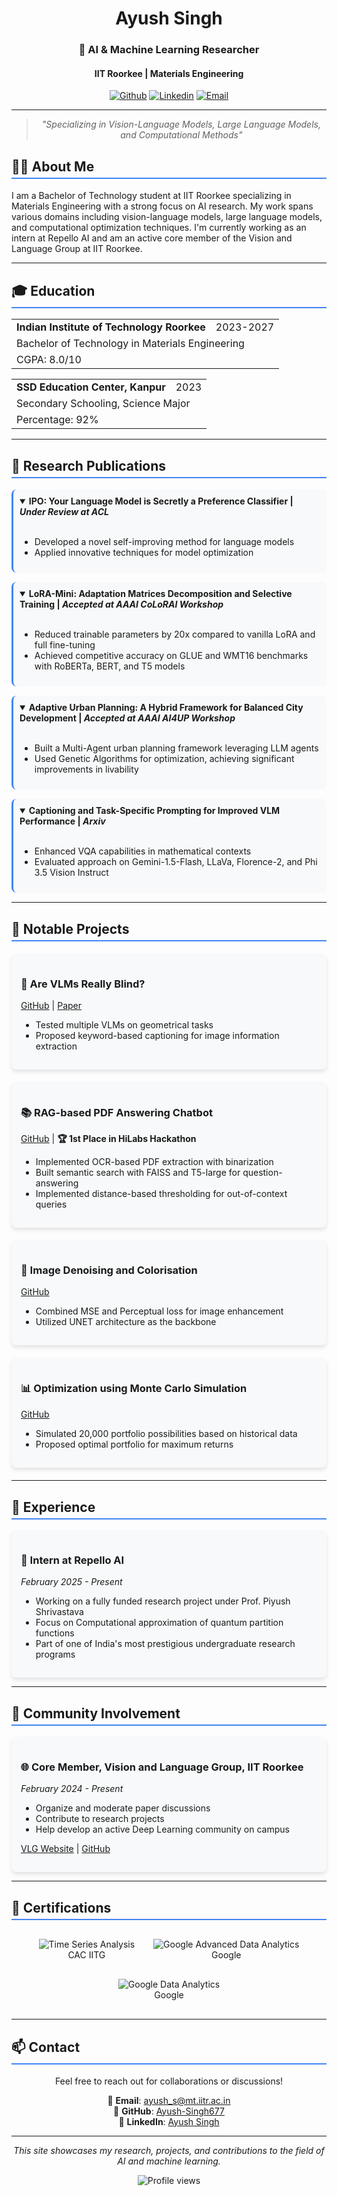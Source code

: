 <div align="center">
  
# Ayush Singh

### 🔬 AI & Machine Learning Researcher
#### IIT Roorkee | Materials Engineering

[![Github](https://img.shields.io/badge/-Github-000?style=flat&logo=Github&logoColor=white)](https://github.com/Ayush-Singh677)
[![Linkedin](https://img.shields.io/badge/-LinkedIn-blue?style=flat&logo=Linkedin&logoColor=white)](https://linkedin.com)
[![Email](https://img.shields.io/badge/-Email-c14438?style=flat&logo=Gmail&logoColor=white)](mailto:ayush_s@mt.iitr.ac.in)

</div>

---

<div align="center">
  
> *"Specializing in Vision-Language Models, Large Language Models, and Computational Methods"*

</div>

## 👨‍💻 About Me

I am a Bachelor of Technology student at IIT Roorkee specializing in Materials Engineering with a strong focus on AI research. My work spans various domains including vision-language models, large language models, and computational optimization techniques. I'm currently working as an intern at Repello AI and am an active core member of the Vision and Language Group at IIT Roorkee.

---

## 🎓 Education

<table>
  <tr>
    <td><b>Indian Institute of Technology Roorkee</b></td>
    <td>2023-2027</td>
  </tr>
  <tr>
    <td colspan="2">Bachelor of Technology in Materials Engineering</td>
  </tr>
  <tr>
    <td colspan="2">CGPA: 8.0/10</td>
  </tr>
</table>

<table>
  <tr>
    <td><b>SSD Education Center, Kanpur</b></td>
    <td>2023</td>
  </tr>
  <tr>
    <td colspan="2">Secondary Schooling, Science Major</td>
  </tr>
  <tr>
    <td colspan="2">Percentage: 92%</td>
  </tr>
</table>

---

## 📝 Research Publications

<details open>
<summary><b>IPO: Your Language Model is Secretly a Preference Classifier</b> | <i>Under Review at ACL</i></summary>
<br>
<ul>
  <li>Developed a novel self-improving method for language models</li>
  <li>Applied innovative techniques for model optimization</li>
</ul>
</details>

<details open>
<summary><b>LoRA-Mini: Adaptation Matrices Decomposition and Selective Training</b> | <i>Accepted at AAAI CoLoRAI Workshop</i></summary>
<br>
<ul>
  <li>Reduced trainable parameters by 20x compared to vanilla LoRA and full fine-tuning</li>
  <li>Achieved competitive accuracy on GLUE and WMT16 benchmarks with RoBERTa, BERT, and T5 models</li>
</ul>
</details>

<details open>
<summary><b>Adaptive Urban Planning: A Hybrid Framework for Balanced City Development</b> | <i>Accepted at AAAI AI4UP Workshop</i></summary>
<br>
<ul>
  <li>Built a Multi-Agent urban planning framework leveraging LLM agents</li>
  <li>Used Genetic Algorithms for optimization, achieving significant improvements in livability</li>
</ul>
</details>

<details open>
<summary><b>Captioning and Task-Specific Prompting for Improved VLM Performance</b> | <i>Arxiv</i></summary>
<br>
<ul>
  <li>Enhanced VQA capabilities in mathematical contexts</li>
  <li>Evaluated approach on Gemini-1.5-Flash, LLaVa, Florence-2, and Phi 3.5 Vision Instruct</li>
</ul>
</details>

---

## 🚀 Notable Projects

<div class="project-grid">
  <div class="project-card">
    <h3>🧠 Are VLMs Really Blind?</h3>
    <p><a href="https://github.com/Ayush-Singh677">GitHub</a> | <a href="https://arxiv.org">Paper</a></p>
    <ul>
      <li>Tested multiple VLMs on geometrical tasks</li>
      <li>Proposed keyword-based captioning for image information extraction</li>
    </ul>
  </div>

  <div class="project-card">
    <h3>📚 RAG-based PDF Answering Chatbot</h3>
    <p><a href="https://github.com/Ayush-Singh677">GitHub</a> | <b>🏆 1st Place in HiLabs Hackathon</b></p>
    <ul>
      <li>Implemented OCR-based PDF extraction with binarization</li>
      <li>Built semantic search with FAISS and T5-large for question-answering</li>
      <li>Implemented distance-based thresholding for out-of-context queries</li>
    </ul>
  </div>

  <div class="project-card">
    <h3>🎨 Image Denoising and Colorisation</h3>
    <p><a href="https://github.com/Ayush-Singh677">GitHub</a></p>
    <ul>
      <li>Combined MSE and Perceptual loss for image enhancement</li>
      <li>Utilized UNET architecture as the backbone</li>
    </ul>
  </div>

  <div class="project-card">
    <h3>📊 Optimization using Monte Carlo Simulation</h3>
    <p><a href="https://github.com/Ayush-Singh677">GitHub</a></p>
    <ul>
      <li>Simulated 20,000 portfolio possibilities based on historical data</li>
      <li>Proposed optimal portfolio for maximum returns</li>
    </ul>
  </div>
</div>

---

## 💼 Experience

<div class="experience-item">
  <h3>🔬 Intern at Repello AI</h3>
  <p><i>February 2025 - Present</i></p>
  <ul>
    <li>Working on a fully funded research project under Prof. Piyush Shrivastava</li>
    <li>Focus on Computational approximation of quantum partition functions</li>
    <li>Part of one of India's most prestigious undergraduate research programs</li>
  </ul>
</div>

---

## 👥 Community Involvement

<div class="community-item">
  <h3>🌐 Core Member, Vision and Language Group, IIT Roorkee</h3>
  <p><i>February 2024 - Present</i></p>
  <ul>
    <li>Organize and moderate paper discussions</li>
    <li>Contribute to research projects</li>
    <li>Help develop an active Deep Learning community on campus</li>
  </ul>
  <p><a href="https://vlg.iitr.ac.in">VLG Website</a> | <a href="https://github.com/Ayush-Singh677">GitHub</a></p>
</div>

---

## 🏅 Certifications

<div class="cert-container">
  <div class="cert-item">
    <img src="https://img.shields.io/badge/-Time_Series_Analysis-4285F4?style=for-the-badge" alt="Time Series Analysis"/>
    <span>CAC IITG</span>
  </div>
  <div class="cert-item">
    <img src="https://img.shields.io/badge/-Google_Advanced_Data_Analytics-DB4437?style=for-the-badge&logo=google" alt="Google Advanced Data Analytics"/>
    <span>Google</span>
  </div>
  <div class="cert-item">
    <img src="https://img.shields.io/badge/-Google_Data_Analytics-4285F4?style=for-the-badge&logo=google" alt="Google Data Analytics"/>
    <span>Google</span>
  </div>
</div>

---

## 📫 Contact

<div align="center">
  
Feel free to reach out for collaborations or discussions!

📧 **Email**: ayush_s@mt.iitr.ac.in  
🔗 **GitHub**: [Ayush-Singh677](https://github.com/Ayush-Singh677)  
💼 **LinkedIn**: [Ayush Singh](https://linkedin.com)

</div>

---

<div align="center">
  
*This site showcases my research, projects, and contributions to the field of AI and machine learning.*

<img src="https://komarev.com/ghpvc/?username=Ayush-Singh677&color=brightgreen" alt="Profile views"/>

</div>

<style>
  .project-grid {
    display: grid;
    grid-template-columns: repeat(auto-fill, minmax(300px, 1fr));
    gap: 20px;
    margin: 20px 0;
  }
  
  .project-card, .experience-item, .community-item {
    background-color: #f8f9fa;
    border-radius: 8px;
    padding: 15px;
    box-shadow: 0 4px 6px rgba(0, 0, 0, 0.1);
    transition: transform 0.3s ease;
  }
  
  .project-card:hover, .experience-item:hover, .community-item:hover {
    transform: translateY(-5px);
  }
  
  .cert-container {
    display: flex;
    flex-wrap: wrap;
    gap: 10px;
    justify-content: center;
    margin: 20px 0;
  }
  
  .cert-item {
    display: flex;
    flex-direction: column;
    align-items: center;
    margin: 10px;
  }
  
  h2 {
    border-bottom: 2px solid #4285F4;
    padding-bottom: 5px;
    margin-top: 30px;
  }
  
  details {
    margin: 15px 0;
    padding: 10px;
    background-color: #f8f9fa;
    border-radius: 8px;
    border-left: 3px solid #4285F4;
  }
  
  summary {
    cursor: pointer;
    font-weight: bold;
  }
</style>
